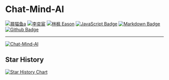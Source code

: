# Chat-Mind-AI 

[![屑猫鱼a](https://img.shields.io/badge/屑猫鱼a-66ccff)](https://github.com/zybqw/) 
[![李奕宸](https://img.shields.io/badge/李奕宸-66ccff)](https://github.com/AWSkyHalgodooDLYC) 
[![林枫 Eason](https://img.shields.io/badge/林枫%20Eason-66ccff)](https://github.com/ylfdgithub) 
[![JavaScript Badge](https://img.shields.io/badge/-JavaScript-66ccff?style=flat&logo=JavaScript&logoColor=white)](https://github.com/zybqw/)
[![Markdown Badge](https://img.shields.io/badge/-Markdown-66ccff?style=flat&logo=Markdown&logoColor=white)](https://github.com/zybqw/)
[![Github Badge](https://img.shields.io/badge/-Github%20-66ccff?style=flat&logo=Github&logoColor=white)](https://github.com/zybqw/)

---

[![Chat-Mind-AI](https://github-readme-stats.vercel.app/api/pin/?username=zybqw&repo=Chat-Mind-AI&theme=shadow_blue)](https://github.com/zybqw/Chat-Mind-AI)

## Star History

[![Star History Chart](https://api.star-history.com/svg?repos=zybqw/Chat-Mind-AI&type=Date)](https://star-history.com/#zybqw//Chat-Mind-AI&Date)
